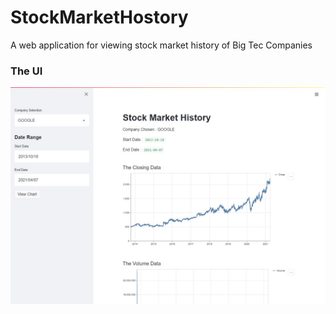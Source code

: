 # StockMarketHostory
A web application for viewing stock market history of Big Tec Companies 

### The UI 
![alt text](./assets/img/screenshot.jpeg)
